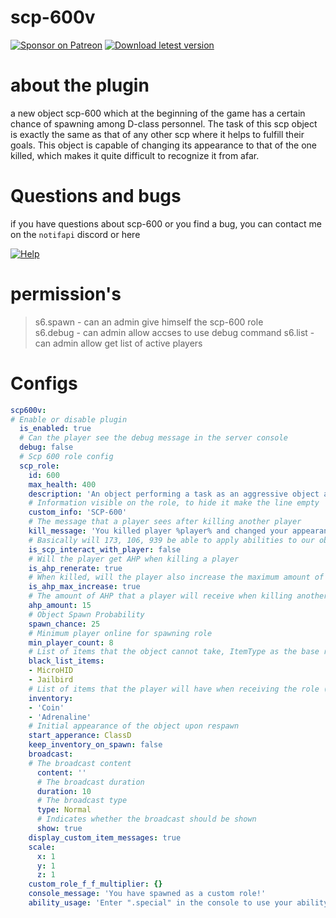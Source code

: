 # scp-600v
[![Sponsor on Patreon](https://img.shields.io/badge/sponsor-patreon-orange.svg)](https://www.patreon.com/NOTIF247)
[![Download letest version](https://img.shields.io/badge/download-latest-red.svg)](https://github.com/NOTIF-API/scp-600v/releases)

# about the plugin
a new object scp-600 which at the beginning of the game has a certain chance of spawning among D-class personnel. The task of this scp object is exactly the same as that of any other scp where it helps to fulfill their goals. This object is capable of changing its appearance to that of the one killed, which makes it quite difficult to recognize it from afar.

# Questions and bugs
if you have questions about scp-600 or you find a bug, you can contact me on the `notifapi` discord or here 

[![Help](https://img.shields.io/badge/issues-aqua)]( https://github.com/NOTIF-API/scp-600v/issues)

# permission's
> s6.spawn - can an admin give himself the scp-600 role       
> s6.debug - can admin allow accses to use debug command
> s6.list - can admin allow get list of active players

# Configs
```yaml
scp600v:
# Enable or disable plugin
  is_enabled: true
  # Can the player see the debug message in the server console
  debug: false
  # Scp 600 role config
  scp_role:
    id: 600
    max_health: 400
    description: 'An object performing a task as an aggressive object against humanity'
    # Information visible on the role, to hide it make the line empty
    custom_info: 'SCP-600'
    # The message that a player sees after killing another player
    kill_message: 'You killed player %player% and changed your appearance to %role%'
    # Basically will 173, 106, 939 be able to apply abilities to our object
    is_scp_interact_with_player: false
    # Will the player get AHP when killing a player
    is_ahp_renerate: true
    # When killed, will the player also increase the maximum amount of AHP divided by two
    is_ahp_max_increase: true
    # The amount of AHP that a player will receive when killing another player
    ahp_amount: 15
    # Object Spawn Probability
    spawn_chance: 25
    # Minimum player online for spawning role
    min_player_count: 8
    # List of items that the object cannot take, ItemType as the base representation of the item names
    black_list_items:
    - MicroHID
    - Jailbird
    # List of items that the player will have when receiving the role (do not give what is prohibited)
    inventory:
    - 'Coin'
    - 'Adrenaline'
    # Initial appearance of the object upon respawn
    start_apperance: ClassD
    keep_inventory_on_spawn: false
    broadcast:
    # The broadcast content
      content: ''
      # The broadcast duration
      duration: 10
      # The broadcast type
      type: Normal
      # Indicates whether the broadcast should be shown
      show: true
    display_custom_item_messages: true
    scale:
      x: 1
      y: 1
      z: 1
    custom_role_f_f_multiplier: {}
    console_message: 'You have spawned as a custom role!'
    ability_usage: 'Enter ".special" in the console to use your ability. If you have multiple abilities, you can use this command to cycle through them, or specify the one to use with ".special ROLENAME AbilityNum"'
```
